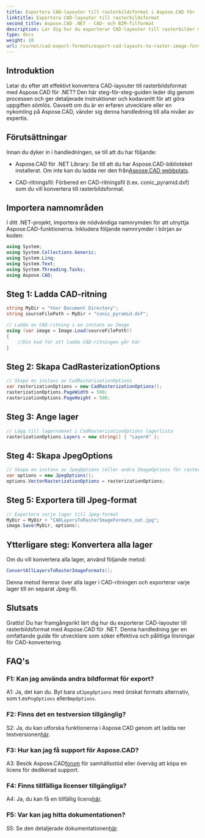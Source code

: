 ```yaml
---
title: Exportera CAD-layouter till rasterbildsformat i Aspose.CAD för .NET
linktitle: Exportera CAD-layouter till rasterbildsformat
second_title: Aspose.CAD .NET - CAD- och BIM-filformat
description: Lär dig hur du exporterar CAD-layouter till rasterbilder med Aspose.CAD för .NET. Följ vår steg-för-steg-guide för sömlös konvertering.
type: docs
weight: 10
url: /sv/net/cad-export-formats/export-cad-layouts-to-raster-image-formats/
---
```

## Introduktion

Letar du efter att effektivt konvertera CAD-layouter till rasterbildsformat med Aspose.CAD för .NET? Den här steg-för-steg-guiden leder dig genom processen och ger detaljerade instruktioner och kodavsnitt för att göra uppgiften sömlös. Oavsett om du är en erfaren utvecklare eller en nykomling på Aspose.CAD, vänder sig denna handledning till alla nivåer av expertis.

## Förutsättningar

Innan du dyker in i handledningen, se till att du har följande:

-  Aspose.CAD för .NET Library: Se till att du har Aspose.CAD-biblioteket installerat. Om inte kan du ladda ner den från[Aspose.CAD webbplats](https://releases.aspose.com/cad/net/).

- CAD-ritningsfil: Förbered en CAD-ritningsfil (t.ex. conic_pyramid.dxf) som du vill konvertera till rasterbildsformat.

## Importera namnområden

I ditt .NET-projekt, importera de nödvändiga namnrymden för att utnyttja Aspose.CAD-funktionerna. Inkludera följande namnrymder i början av koden:

```csharp
using System;
using System.Collections.Generic;
using System.Linq;
using System.Text;
using System.Threading.Tasks;
using Aspose.CAD;
```

## Steg 1: Ladda CAD-ritning

```csharp
string MyDir = "Your Document Directory";
string sourceFilePath = MyDir + "conic_pyramid.dxf";

// Ladda en CAD-ritning i en instans av Image
using (var image = Image.Load(sourceFilePath))
{
    //Din kod för att ladda CAD-ritningen går här
}
```

## Steg 2: Skapa CadRasterizationOptions

```csharp
// Skapa en instans av CadRasterizationOptions
var rasterizationOptions = new CadRasterizationOptions();
rasterizationOptions.PageWidth = 500;
rasterizationOptions.PageHeight = 500;
```

## Steg 3: Ange lager

```csharp
// Lägg till lagernamnet i CadRasterizationOptions lagerlista
rasterizationOptions.Layers = new string[] { "LayerA" };
```

## Steg 4: Skapa JpegOptions

```csharp
// Skapa en instans av JpegOptions (eller andra ImageOptions för rasterformat)
var options = new JpegOptions();
options.VectorRasterizationOptions = rasterizationOptions;
```

## Steg 5: Exportera till Jpeg-format

```csharp
// Exportera varje lager till Jpeg-format
MyDir = MyDir + "CADLayersToRasterImageFormats_out.jpg";
image.Save(MyDir, options);
```

## Ytterligare steg: Konvertera alla lager

Om du vill konvertera alla lager, använd följande metod:

```csharp
ConvertAllLayersToRasterImageFormats();
```

Denna metod itererar över alla lager i CAD-ritningen och exporterar varje lager till en separat Jpeg-fil.

## Slutsats

Grattis! Du har framgångsrikt lärt dig hur du exporterar CAD-layouter till rasterbildsformat med Aspose.CAD för .NET. Denna handledning ger en omfattande guide för utvecklare som söker effektiva och pålitliga lösningar för CAD-konvertering.

## FAQ's

### F1: Kan jag använda andra bildformat för export?

 A1: Ja, det kan du. Byt bara ut`JpegOptions` med önskat formats alternativ, som t.ex`PngOptions` eller`BmpOptions`.

### F2: Finns det en testversion tillgänglig?

 S2: Ja, du kan utforska funktionerna i Aspose.CAD genom att ladda ner testversionen[här](https://releases.aspose.com/).

### F3: Hur kan jag få support för Aspose.CAD?

 A3: Besök Aspose.CAD[forum](https://forum.aspose.com/c/cad/19) för samhällsstöd eller överväg att köpa en licens för dedikerad support.

### F4: Finns tillfälliga licenser tillgängliga?

 A4: Ja, du kan få en tillfällig licens[här](https://purchase.aspose.com/temporary-license/).

### F5: Var kan jag hitta dokumentationen?

 S5: Se den detaljerade dokumentationen[här](https://reference.aspose.com/cad/net/).